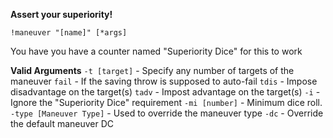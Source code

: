 **Assert your superiority!**

`!maneuver "[name]" [*args]`

You have you have a counter named "Superiority Dice" for this to work

**Valid Arguments**
`-t [target]` - Specify any number of targets of the maneuver
`fail` - If the saving throw is supposed to auto-fail
`tdis` - Impose disadvantage on the target(s)
`tadv` - Impost advantage on the target(s)
`-i` - Ignore the "Superiority Dice" requirement
`-mi [number]` - Minimum dice roll.
`-type [Maneuver Type]` - Used to override the maneuver type
`-dc` - Override the default maneuver DC


